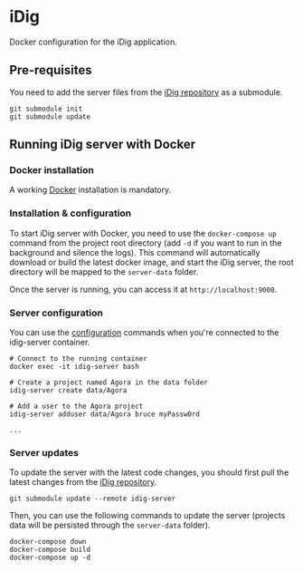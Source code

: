 # iDig

Docker configuration for the iDig application.

## Pre-requisites

You need to add the server files from the [iDig repository](https://github.com/ascsadl/idig-server) as a submodule.

```
git submodule init
git submodule update
```

## Running iDig server with Docker

### Docker installation

A working [Docker](https://docs.docker.com/engine/install/) installation is mandatory.

### Installation & configuration

To start iDig server with Docker, you need to use the `docker-compose up` command from the project root directory (add `-d` if you want to run in the background and silence the logs). This command will automatically download or build the latest docker image, and start the iDig server, the root directory will be mapped to the `server-data` folder.

Once the server is running, you can access it at `http://localhost:9000`.

### Server configuration

You can use the [configuration](#configuration) commands when you're connected to the idig-server container.

```
# Connect to the running container
docker exec -it idig-server bash

# Create a project named Agora in the data folder
idig-server create data/Agora

# Add a user to the Agora project
idig-server adduser data/Agora bruce myPassw0rd

...
```

### Server updates

To update the server with the latest code changes, you should first pull the latest changes from the [iDig repository](https://github.com/ascsadl/idig-server).

`git submodule update --remote idig-server`

Then, you can use the following commands to update the server (projects data will be persisted through the `server-data` folder).

```
docker-compose down
docker-compose build
docker-compose up -d
```
